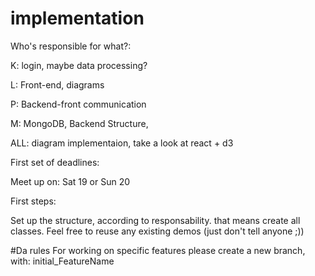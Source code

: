 # implementation

Who's responsible for what?:

K: login, maybe data processing?

L: Front-end, diagrams

P: Backend-front communication

M: MongoDB, Backend Structure,

ALL: diagram implementaion, take a look at react + d3

First set of deadlines:

Meet up on: Sat 19 or Sun 20


First steps:

Set up the structure, according to responsability. that means create all classes.  Feel free to reuse any existing demos (just don't tell anyone ;))

#Da rules
For working on specific features please create a new branch, with: initial_FeatureName
